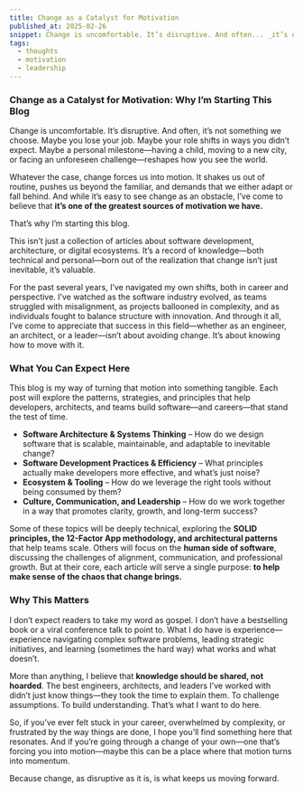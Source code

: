```yaml
---
title: Change as a Catalyst for Motivation
published_at: 2025-02-26
snippet: Change is uncomfortable. It’s disruptive. And often... _it’s one of the greatest sources of motivation we have._
tags:
  - thoughts
  - motivation
  - leadership
---
```


### **Change as a Catalyst for Motivation: Why I’m Starting This Blog**

Change is uncomfortable. It’s disruptive. And often, it’s not something we choose. Maybe you lose your job. Maybe your role shifts in ways you didn’t expect. Maybe a personal milestone—having a child, moving to a new city, or facing an unforeseen challenge—reshapes how you see the world.

Whatever the case, change forces us into motion. It shakes us out of routine, pushes us beyond the familiar, and demands that we either adapt or fall behind. And while it’s easy to see change as an obstacle, I’ve come to believe that **it’s one of the greatest sources of motivation we have.**

That’s why I’m starting this blog.

This isn’t just a collection of articles about software development, architecture, or digital ecosystems. It’s a record of knowledge—both technical and personal—born out of the realization that change isn’t just inevitable, it’s valuable.

For the past several years, I’ve navigated my own shifts, both in career and perspective. I’ve watched as the software industry evolved, as teams struggled with misalignment, as projects ballooned in complexity, and as individuals fought to balance structure with innovation. And through it all, I’ve come to appreciate that success in this field—whether as an engineer, an architect, or a leader—isn’t about avoiding change. It’s about knowing how to move with it.

### **What You Can Expect Here**

This blog is my way of turning that motion into something tangible. Each post will explore the patterns, strategies, and principles that help developers, architects, and teams build software—and careers—that stand the test of time.

- **Software Architecture & Systems Thinking** – How do we design software that is scalable, maintainable, and adaptable to inevitable change?
- **Software Development Practices & Efficiency** – What principles actually make developers more effective, and what’s just noise?
- **Ecosystem & Tooling** – How do we leverage the right tools without being consumed by them?
- **Culture, Communication, and Leadership** – How do we work together in a way that promotes clarity, growth, and long-term success?

Some of these topics will be deeply technical, exploring the **SOLID principles, the 12-Factor App methodology, and architectural patterns** that help teams scale. Others will focus on the **human side of software**, discussing the challenges of alignment, communication, and professional growth. But at their core, each article will serve a single purpose: **to help make sense of the chaos that change brings.**

### **Why This Matters**

I don’t expect readers to take my word as gospel. I don’t have a bestselling book or a viral conference talk to point to. What I do have is experience—experience navigating complex software problems, leading strategic initiatives, and learning (sometimes the hard way) what works and what doesn’t.

More than anything, I believe that **knowledge should be shared, not hoarded**. The best engineers, architects, and leaders I’ve worked with didn’t just know things—they took the time to explain them. To challenge assumptions. To build understanding. That’s what I want to do here.

So, if you’ve ever felt stuck in your career, overwhelmed by complexity, or frustrated by the way things are done, I hope you’ll find something here that resonates. And if you’re going through a change of your own—one that’s forcing you into motion—maybe this can be a place where that motion turns into momentum.

Because change, as disruptive as it is, is what keeps us moving forward.